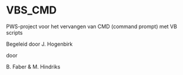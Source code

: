 # VBS_CMD
PWS-project voor het vervangen van CMD (command prompt) met VB scripts

Begeleid door J. Hogenbirk

door 

B. Faber & M. Hindriks
